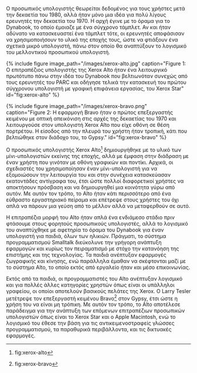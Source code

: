 Ο προσωπικός υπολογιστής θεωρείται δεδομένος για τους χρήστες μετά την
δεκαετία του 1980, αλλά ήταν μόνο μια ιδέα για πολύ λίγους ερευνητές την
δεκαετία του 1970. Η αρχή έγινε με το όραμα για το Dynabook, το οποίο
έμοιαζε με ένα σύγχρονο τάμπλετ. Αν και ήταν αδύνατο να κατασκευαστεί
ένα τάμπλετ τότε, οι ερευνητές αποφάσισαν να χρησιμοποιήσουν το υλικό
της εποχής τους, ώστε να φτιάξουν ένα σχετικά μικρό υπολογιστή, πάνω
στον οποίο θα αναπτύξουν το λογισμικό του μελλοντικού προσωπικού
υπολογιστή.

{% include figure image_path="/images/xerox-alto.jpg" caption="Figure 1: Ο επιτραπέζιος υπολογιστής της Xerox Alto ήταν ένα λειτουργικό πρωτότυπο πάνω στην ιδέα του Dynabook που βελτιωνόταν συνεχώς από τους ερευνητές του PARC και οδήγησε τελικά την κατασκευή του πρώτου σύγχρονου υπολογιστή με γραφική επιφάνεια εργασίας, του Xerox Star" id="fig:xerox-alto" %}

{% include figure image_path="/images/xerox-bravo.png" caption="Figure 2: Η εφαρμογή Bravo ήταν ο πρώτος επεξεργαστής κειμένου με οπτική απεικόνιση στις αρχές της δεκαετίας του 1970 και λειτουργούσε στον υπολογιστή Xerox Alto που είχε οθόνη σε θέση πορτρέτου. Η είσοδος από την πλευρά του χρήστη ήταν τροπική, κάτι που βελτιώθηκε στον διάδοχο του, το Gypsy." id="fig:xerox-bravo" %}

Ο προσωπικός υπολογιστής Xerox Alto[^1] δημιουργήθηκε με το υλικό των
μίνι-υπολογιστών εκείνης της εποχής, αλλά με έμφαση στην διάδραση με
έναν χρήστη που γινόταν με οθόνη γραφικών και ποντίκι. Αρχικά, οι
σχεδιαστές του χρησιμοποίησαν έναν μίνι-υπολογιστή για να εξομοιώσουν
την λειτουργία του και στην συνέχεια κατασκεύασαν εκατοντάδες αντίγραφα
του, έτσι ώστε πολλοί διαφορετικοί χρήστες να αποκτήσουν πρόσβαση και να
δημιουργηθεί μια κοινότητα γύρω από αυτόν. Με αυτόν τον τρόπο, το Alto
ήταν κάτι περισσότερο από ένα εύθραστο εργαστηριακό πείραμα και επέτρεψε
στους χρήστες του όχι απλά να πάρουν μια γεύση από το μέλλον αλλά να
μεταφερθούν σε αυτό.

Η επιτραπέζια μορφή του Alto ήταν απλά ένα ενδιάμεσο στάδιο πριν
φτάσουμε στους φορητούς προσωπικούς υπολογιστές, αλλά το λογισμικό του
αναπτύχθηκε με αφετηρία το όραμα του Dynabook για έναν υπολογιστή για
παιδιά, όλων των ηλικιών. Πράγματι, το σύστημα προγραμματισμού Smalltalk
διεύκολυνε την γρήγορη ανάπτυξη εφαρμογών και κυρίως τον πειραματισμό με
στόχο την κατανόηση της επιστήμης και της τεχνολογίας. Τα παιδιά
ανέπτυξαν εφαρμογές ζωγραφικής και κίνησης, ενώ παράλληλα έμαθαν να
σκέφτονται μαζί με το σύστημα Alto, το οποίο εκτός από εργαλείο ήταν και
μέσο επικοινωνίας.

Εκτός από τα παιδιά, οι προγραμματιστές του Alto ανέπτυξαν λογισμικό και
για πολλές άλλες κατηγορίες χρηστών όπως είναι οι υπάλληλοι γραφείου, οι
οποίοι αποτελούν βασικούς πελάτες της Xerox. Ο Larry Tesler μετέτρεψε
τον επεξεργαστή κειμένου Bravo[^2] στον Gypsy, έτσι ώστε η χρήση του να
είναι μη τρόπικη. Με αυτόν τον τρόπο, το Alto αποτέλεσε παράδειγμα για
την ανάπτυξη των επόμενων επιτραπέζιων προσωπικών υπολογιστών όπως είναι
το Xerox Star και ο Apple Macintosh, ενώ το λογισμικό του έθεσε την βάση
για τις αντικειμενοστραφείς γλώσσες προγραμματισμού, τα παραθυρικά
περιβάλλοντα, και τις δικτυακές εφαρμογές.

[^1]: fig:xerox-alto

[^2]: fig:xerox-bravo
